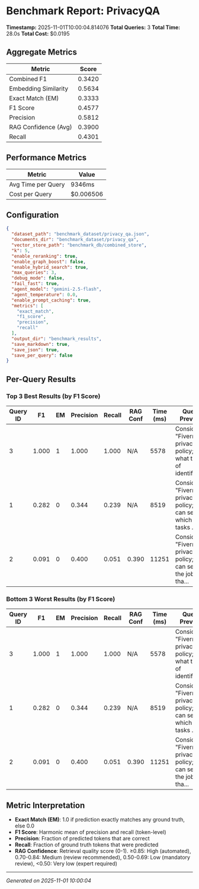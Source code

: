 # Benchmark Report: PrivacyQA

**Timestamp:** 2025-11-01T10:00:04.814076
**Total Queries:** 3
**Total Time:** 28.0s
**Total Cost:** $0.0195

## Aggregate Metrics

| Metric | Score |
|--------|-------|
| Combined F1 | 0.3420 |
| Embedding Similarity | 0.5634 |
| Exact Match (EM) | 0.3333 |
| F1 Score | 0.4577 |
| Precision | 0.5812 |
| RAG Confidence (Avg) | 0.3900 |
| Recall | 0.4301 |

## Performance Metrics

| Metric | Value |
|--------|-------|
| Avg Time per Query | 9346ms |
| Cost per Query | $0.006506 |

## Configuration

```json
{
  "dataset_path": "benchmark_dataset/privacy_qa.json",
  "documents_dir": "benchmark_dataset/privacy_qa",
  "vector_store_path": "benchmark_db/combined_store",
  "k": 5,
  "enable_reranking": true,
  "enable_graph_boost": false,
  "enable_hybrid_search": true,
  "max_queries": 3,
  "debug_mode": false,
  "fail_fast": true,
  "agent_model": "gemini-2.5-flash",
  "agent_temperature": 0.0,
  "enable_prompt_caching": true,
  "metrics": [
    "exact_match",
    "f1_score",
    "precision",
    "recall"
  ],
  "output_dir": "benchmark_results",
  "save_markdown": true,
  "save_json": true,
  "save_per_query": false
}
```

## Per-Query Results

### Top 3 Best Results (by F1 Score)

| Query ID | F1 | EM | Precision | Recall | RAG Conf | Time (ms) | Query Preview |
|----------|----|----|-----------|--------|----------|-----------|---------------|
| 3 | 1.000 | 1 | 1.000 | 1.000 | N/A | 5578 | Consider "Fiverr"'s privacy policy; what type of identifiabl... |
| 1 | 0.282 | 0 | 0.344 | 0.239 | N/A | 8519 | Consider "Fiverr"'s privacy policy; who can see which tasks ... |
| 2 | 0.091 | 0 | 0.400 | 0.051 | 0.390 | 11251 | Consider "Fiverr"'s privacy policy; who can see the jobs tha... |

### Bottom 3 Worst Results (by F1 Score)

| Query ID | F1 | EM | Precision | Recall | RAG Conf | Time (ms) | Query Preview |
|----------|----|----|-----------|--------|----------|-----------|---------------|
| 3 | 1.000 | 1 | 1.000 | 1.000 | N/A | 5578 | Consider "Fiverr"'s privacy policy; what type of identifiabl... |
| 1 | 0.282 | 0 | 0.344 | 0.239 | N/A | 8519 | Consider "Fiverr"'s privacy policy; who can see which tasks ... |
| 2 | 0.091 | 0 | 0.400 | 0.051 | 0.390 | 11251 | Consider "Fiverr"'s privacy policy; who can see the jobs tha... |

## Metric Interpretation

- **Exact Match (EM)**: 1.0 if prediction exactly matches any ground truth, else 0.0
- **F1 Score**: Harmonic mean of precision and recall (token-level)
- **Precision**: Fraction of predicted tokens that are correct
- **Recall**: Fraction of ground truth tokens that were predicted
- **RAG Confidence**: Retrieval quality score (0-1). ≥0.85: High (automated), 0.70-0.84: Medium (review recommended), 0.50-0.69: Low (mandatory review), <0.50: Very low (expert required)

---
*Generated on 2025-11-01 10:00:04*